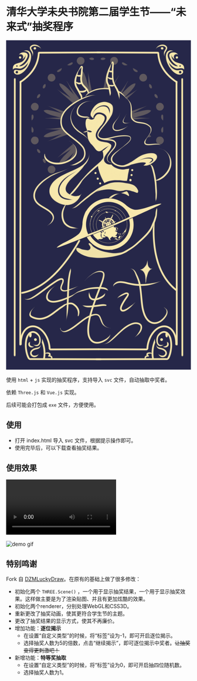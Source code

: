 # 清华大学未央书院第二届学生节——“未来式”抽奖程序

![未来式](fig\back.png)

使用 `html` + `js` 实现的抽奖程序，支持导入 `svc` 文件，自动抽取中奖者。

依赖 `Three.js` 和 `Vue.js` 实现。

后续可能会打包成 `exe` 文件，方便使用。

## 使用

- 打开 index.html 导入 svc 文件，根据提示操作即可。
- 使用完毕后，可以下载查看抽奖结果。


## 使用效果

<video controls>
  <source src="demo.mp4" type="video/mp4">
  Your browser does not support the video tag.
</video>

![demo gif](demo.gif)

## 特别鸣谢

Fork 自 [DZMLuckyDraw](https://github.com/dengzemiao/DZMLuckyDraw)。在原有的基础上做了很多修改：
- 初始化两个 `THREE.Scene()` ，一个用于显示抽奖结果，一个用于显示抽奖效果。这样做主要是为了渲染贴图、并且有更加炫酷的效果。
- 初始化两个renderer，分别处理WebGL和CSS3D。
- 重新更改了抽奖动画，使其更符合学生节的主题。
- 更改了抽奖结果的显示方式，使其不再廉价。
- 增加功能：**逐位揭示**
  - 在设置“自定义类型”的时候，将“标签”设为-1，即可开启逐位揭示。
  - 选择抽奖人数为5的倍数，点击“继续揭示”，即可逐位揭示中奖者。~~让抽奖变得更刺激吧！~~
- 新增功能：**特等奖抽取**
  - 在设置“自定义类型”的时候，将“标签”设为0，即可开启抽四位随机数。
  - 选择抽奖人数为1。